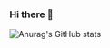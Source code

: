 ### Hi there 👋

![Anurag's GitHub stats](https://github-readme-stats.vercel.app/api?username=JotaTMBR&theme=algolia&show_icons=true)
